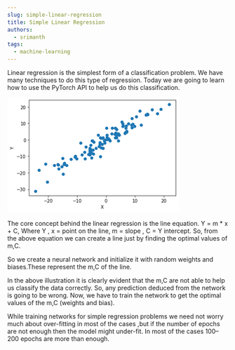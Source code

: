 ```yaml
---
slug: simple-linear-regression
title: Simple Linear Regression
authors:
  - srimanth
tags:
  - machine-learning
---
```


Linear regression is the simplest form of a classification problem. We have many techniques to do this type of regression. Today we are going to learn how to use the PyTorch API to help us do this classification.

<!-- truncate -->

<div style={{textAlign: 'center'}}>

![Linear regression](./linear-regression.png)

</div>

The core concept behind the linear regression is the line equation. Y = m \* x + C, Where Y , x = point on the line, m = slope , C = Y intercept. So, from the above equation we can create a line just by finding the optimal values of m,C.

So we create a neural network and initialize it with random weights and biases.These represent the m,C of the line.

In the above illustration it is clearly evident that the m,C are not able to help us classify the data correctly. So, any prediction deduced from the network is going to be wrong. Now, we have to train the network to get the optimal values of the m,C (weights and bias).

While training networks for simple regression problems we need not worry much about over-fitting in most of the cases ,but if the number of epochs are not enough then the model might under-fit. In most of the cases 100–200 epochs are more than enough.
